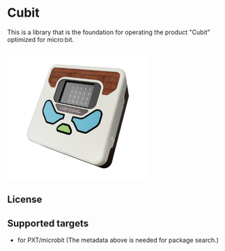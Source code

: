 # Cubit

This is a library that is the foundation for operating the product "Cubit" optimized for micro:bit.

<img src= "https://raw.githubusercontent.com/kusuwata/cubit/master/cubit.jpg" alt="image" width="320" height="300" >



## License


## Supported targets

* for PXT/microbit
(The metadata above is needed for package search.)


